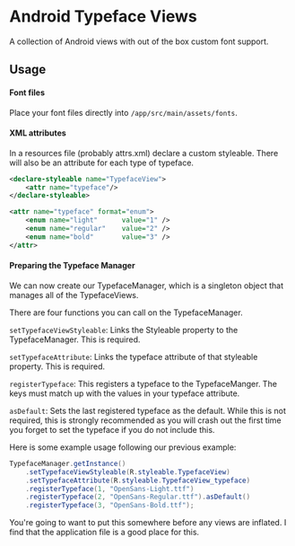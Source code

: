 # Android Typeface Views

A collection of Android views with out of the box custom font support.

## Usage

#### Font files

Place your font files directly into `/app/src/main/assets/fonts`.

#### XML attributes

In a resources file (probably attrs.xml) declare a custom styleable.  There will also be an attribute for each type of typeface.

```xml
<declare-styleable name="TypefaceView">
    <attr name="typeface"/>
</declare-styleable>

<attr name="typeface" format="enum">
    <enum name="light"      value="1" />
    <enum name="regular"    value="2" />
    <enum name="bold"       value="3" />
</attr>
```

#### Preparing the Typeface Manager

We can now create our TypefaceManager, which is a singleton object that manages all of the TypefaceViews.

There are four functions you can call on the TypefaceManager.

`setTypefaceViewStyleable`: Links the Styleable property to the TypefaceManager.  This is required.

`setTypefaceAttribute`: Links the typeface attribute of that styleable property.  This is required.

`registerTypeface`: This registers a typeface to the TypefaceManger.  The keys must match up with the values in your typeface attribute.

`asDefault`: Sets the last registered typeface as the default.  While this is not required, this is strongly recommended as you will crash out the first time you forget to set the typeface if you do not include this.

Here is some example usage following our previous example:

```java
TypefaceManager.getInstance()
    .setTypefaceViewStyleable(R.styleable.TypefaceView)
    .setTypefaceAttribute(R.styleable.TypefaceView_typeface)
    .registerTypeface(1, "OpenSans-Light.ttf")
    .registerTypeface(2, "OpenSans-Regular.ttf").asDefault()
    .registerTypeface(3, "OpenSans-Bold.ttf");
```

You're going to want to put this somewhere before any views are inflated.  I find that the application file is a good place for this.
